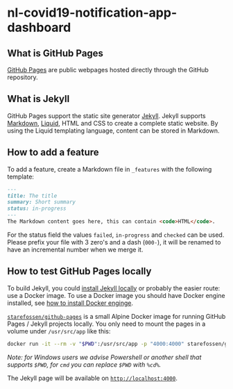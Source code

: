# nl-covid19-notification-app-dashboard

## What is GitHub Pages

[GitHub Pages](https://pages.github.com/) are public webpages hosted directly through the GitHub repository.

## What is Jekyll

GitHub Pages support the static site generator [Jekyll](https://jekyllrb.com/).
Jekyll supports [Markdown](https://daringfireball.net/projects/markdown/), [Liquid](https://github.com/Shopify/liquid/wiki), HTML and CSS to create a complete static website.
By using the Liquid templating language, content can be stored in Markdown.

## How to add a feature

To add a feature, create a Markdown file in `_features` with the following template:
```md
---
title: The title
summary: Short summary
status: in-progress
---
The Markdown content goes here, this can contain <code>HTML</code>.
```
For the status field the values `failed`, `in-progress` and `checked` can be used.
Please prefix your file with 3 zero's and a dash (`000-`), it will be renamed to have an incremental number when we merge it.

## How to test GitHub Pages locally

To build Jekyll, you could [install Jekyll locally](https://jekyllrb.com/docs/installation/) or probably the easier route: use a Docker image.
To use a Docker image you should have Docker engine installed, see [how to install Docker enginge](https://docs.docker.com/engine/install/).

[`starefossen/github-pages`](https://hub.docker.com/r/starefossen/github-pages) is a small Alpine Docker image for running GitHub Pages / Jekyll projects locally.
You only need to mount the pages in a volume under `/usr/src/app` like this:
```bash
docker run -it --rm -v "$PWD":/usr/src/app -p "4000:4000" starefossen/github-pages
```
*Note: for Windows users we advise Powershell or another shell that supports `$PWD`, for `cmd` you can replace `$PWD` with `%cd%`.*

The Jekyll page will be available on [`http://localhost:4000`](http://localhost:4000/).
